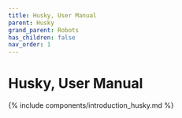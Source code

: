 ```yaml
---
title: Husky, User Manual
parent: Husky
grand_parent: Robots
has_children: false
nav_order: 1
---
```


# Husky, User Manual

{% include components/introduction_husky.md %}

<!-- TODO -->
